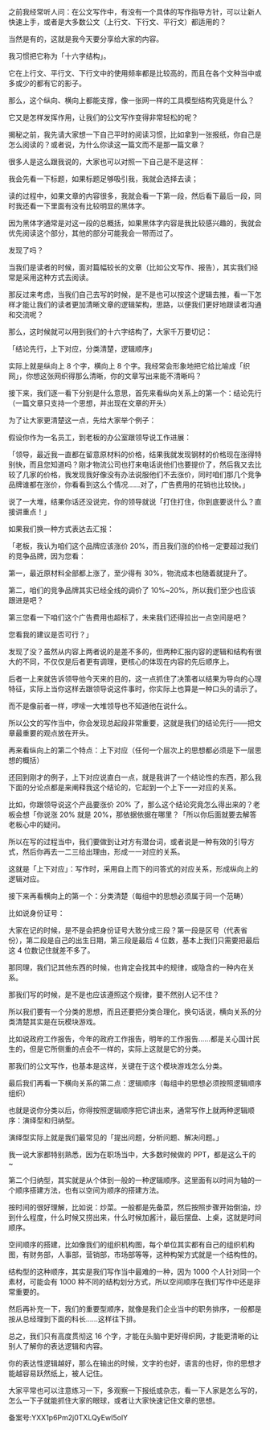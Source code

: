 之前我经常听人问：在公文写作中，有没有一个具体的写作指导方针，可以让新人快速上手，或者是大多数公文（上行文、下行文、平行文）都适用的？

当然是有的，这就是我今天要分享给大家的内容。

我习惯把它称为「十六字结构」。

它在上行文、平行文、下行文中的使用频率都是比较高的，而且在各个文种当中或多或少的都有它的影子。

那么，这个纵向、横向上都能支撑，像一张网一样的工具模型结构究竟是什么？

它又是怎样发挥作用，让我们的公文写作变得非常轻松的呢？

揭秘之前，我先请大家想一下自己平时的阅读习惯，比如拿到一张报纸，你自己是怎么阅读的？或者说，为什么你读这一篇文而不是那一篇文章？

很多人是这么跟我说的，大家也可以对照一下自己是不是这样：

我会先看一下标题，如果标题足够吸引我，我就会选择去读；

读的过程中，如果文章的内容很多，我就会看一下第一段，然后看下最后一段，同时我还看一下里面有没有比较明显的黑体字。

因为黑体字通常是对这一段的总概括，如果黑体字内容是我比较感兴趣的，我就会优先阅读这个部分，其他的部分可能我会一带而过了。

发现了吗？

当我们是读者的时候，面对篇幅较长的文章（比如公文写作、报告），其实我们经常是采用这种方式去阅读。

那反过来考虑，当我们自己去写的时候，是不是也可以按这个逻辑去推，看一下怎样才能让我们的读者更加清晰文章的逻辑架构，思路，以便我们更好地跟读者沟通和交流呢？

那么，这时候就可以用到我们的十六字结构了，大家千万要切记：

「结论先行，上下对应，分类清楚，逻辑顺序」

实际上就是纵向上 8 个字，横向上 8 个字。我经常会形象地把它给比喻成「织网」，你想这张网织得那么清晰，你的文章写出来能不清晰吗？

接下来，我们逐一看下分别是什么意思，首先来看纵向关系上的第一个：结论先行（一篇文章只支持一个思想，并出现在文章的开头）

为了让大家更清楚这一点，先给大家举个例子：

假设你作为一名员工，到老板的办公室跟领导说工作进展：

「领导，最近我一直都在留意原材料的价格，结果我就发现钢材的价格现在涨得特别快，而且您知道吗？刚才物流公司也打来电话说他们也要提价了，然后我又去比较了几家的价格，我发现我好像没有办法说服他们不去涨价，同时咱们那几个竞争品牌谁都在涨价，你看看到这么个情况……对了，广告费用的花销也比较快。」

说了一大堆，结果你话还没说完，你的领导就说「打住打住，你到底要说什么？直接讲重点！」

如果我们换一种方式表达去汇报：

「老板，我认为咱们这个品牌应该涨价 20\%，而且我们涨的价格一定要超过我们的竞争品牌，因为您看：

第一，最近原材料全部都上涨了，至少得有 30\%，物流成本也随着就提升了。

第二，咱们的竞争品牌其实已经全线的调价了 10\%\~20\%，所以我们至少也应该跟进是吧？

第三您看一下咱们这个广告费用也超标了，未来我们还得拉出一点空间是吧？

您看我的建议是否可行？」

发现了没？虽然从内容上两者说的是差不多的，但两种汇报内容的逻辑和结构有很大的不同，不仅仅是后者更有调理，更核心的体现在内容的先后顺序上。

后者一上来就告诉领导他今天来的目的，这一点抓住了决策者以结果为导向的心理特征，实际上当你这样去跟领导说这件事时，你实际上也算是一种口头的请示了。

而不是像前者一样，啰嗦一大堆领导也不知道他在说什么。

所以公文的写作当中，你会发现总起段非常重要，这就是我们的结论先行——把文章最重要的观点放在开头。

再来看纵向上的第二个特点：上下对应（任何一个层次上的思想都必须是下一层思想的概括）

还回到刚才的例子，上下对应说直白一点，就是我讲了一个结论性的东西，那么我下面的分论点都是来阐释我这个结论的，它起到一个上下一一对应的关系。

比如，你跟领导说这个产品要涨价 20\% 了，那么这个结论究竟怎么得出来的？老板会想「你说涨 20\% 就是 20\%，那依据依据在哪里？「所以你后面就要去解答老板心中的疑问。

所以在写的过程当中，我们要做到让对方有潜台词，或者说是一种有效的引导方式，然后你再去一二三给出理由，形成一一对应的关系。

这就是「上下对应」：写作时，采用自上而下的问答式的对应关系，形成纵向上的逻辑对应。

接下来再看横向上的第一个：分类清楚（每组中的思想必须属于同一个范畴）

比如说身份证号：

大家在记的时候，是不是会把身份证号大致分成三段？第一段是区号（代表省份），第二段是自己的出生日期，第三段是最后 4 位数，基本上我们只需要把最后这 4 位数记住就差不多了。

那同理，我们记其他东西的时候，也肯定会找其中的规律，或隐含的一种内在关系。

那我们写的时候，是不是也应该遵照这个规律，要不然别人记不住？

所以我们要有一个分类的思想，而且还要把分类合理化，换句话说，横向关系的分类清楚其实是在玩模块游戏。

比如说政府工作报告，今年的政府工作报告，明年的工作报告……都是关心国计民生的，但是它所侧重的点会不一样的，实际上这就是它的分类。

那我们的公文写作，也基本是这样，关键在于这个模块游戏怎么分类。

最后我们再看一下横向关系的第二点：逻辑顺序（每组中的思想必须按照逻辑顺序组织）

也就是说你分类以后，你得按照逻辑顺序把它讲出来，通常写作上就两种逻辑顺序：演绎型和归纳型。

演绎型实际上就是我们最常见的「提出问题，分析问题、解决问题。」

我一说大家都特别熟悉，因为在职场当中，大多数时候做的 PPT，都是这么干的 \~

第二个归纳型，其实就是从个体到一般的一种逻辑顺序。这里面有以时间为轴的一个顺序搭建方法，也有以空间为顺序的搭建方法。

按时间的很好理解，比如说：炒菜。一般都是先备菜，然后按照步骤开始倒油，炒到什么程度，什么时候又捞出来，什么时候加酱汁，最后摆盘、上桌，这就是时间顺序。

空间顺序的搭建，比如像我们的组织机构图，每个单位其实都有自己的组织机构图，有财务部，人事部，营销部，市场部等等，这种构架方式就是一个结构性的。

结构型的这种顺序，其实是我们写作当中最难的一种，因为 1000 个人针对同一个素材，可能会有 1000 种不同的结构划分方式，所以空间顺序在我们写作中还是非常重要的。

然后再补充一下，我们的重要型顺序，就像是我们企业当中的职务排序，一般都是按从总经理到下面的科长……这样往下排。

总之，我们只有高度贯彻这 16 个字，才能在头脑中更好得织网，才能更清晰的让别人了解你的表达逻辑和内容。

你的表达性逻辑越好，那么在输出的时候，文字的也好，语言的也好，你的思想才能越容易跃然纸上，被人记住。

大家平常也可以注意练习一下，多观察一下报纸或杂志，看一下人家是怎么写的，怎么一下子就能抓住大家的眼球，或者让大家快速记住文章的思想。

  

备案号:YXX1p6Pm2j0TXLQyEwI5olY
